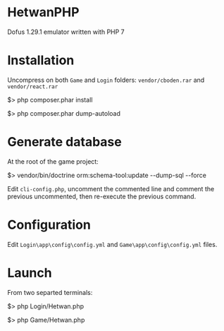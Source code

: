 # HetwanPHP
Dofus 1.29.1 emulator written with PHP 7

# Installation
Uncompress on both ```Game``` and ```Login``` folders: ```vendor/cboden.rar``` and ```vendor/react.rar```

$> php composer.phar install

$> php composer.phar dump-autoload

# Generate database
At the root of the game project:

$> vendor/bin/doctrine orm:schema-tool:update --dump-sql --force

Edit ```cli-config.php```, uncomment the commented line and comment the previous uncommented, then re-execute the previous command.

# Configuration
Edit ```Login\app\config\config.yml``` and ```Game\app\config\config.yml``` files.

# Launch
From two separted terminals:

$> php Login/Hetwan.php

$> php Game/Hetwan.php